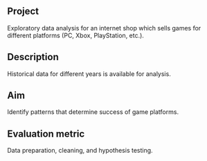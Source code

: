 ## Project
Exploratory data analysis for an internet shop which sells games for different platforms (PC, Xbox, PlayStation, etc.).
## Description
Historical data for different years is available for analysis.
## Aim
Identify patterns that determine success of game platforms.
## Evaluation metric
Data preparation, cleaning, and hypothesis testing.
